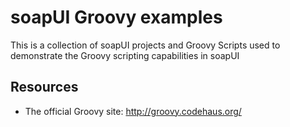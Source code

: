 soapUI Groovy examples
======================

This is a collection of soapUI projects and Groovy Scripts used to demonstrate the Groovy scripting capabilities in soapUI

## Resources
* The official Groovy site: http://groovy.codehaus.org/
